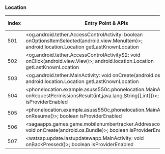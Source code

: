 ### Location
| Index | Entry Point & APIs | Screen shot | Resource id | Label |
| ------------- | ------------- | ------------- |-------------|-------------|
| 501 | <og.android.tether.AccessControlActivity: boolean onOptionsItemSelected(android.view.MenuItem)>; android.location.Location getLastKnownLocation | ![](D:\COSMOS\output\py\Play_win8\Communication\og.android.tether\og.android.tether.AccessControlActivity.png) |  | |
| 502 | <og.android.tether.AccessControlActivity$2: void onClick(android.view.View)>; android.location.Location getLastKnownLocation | ![](D:\COSMOS\output\py\Play_win8\Communication\og.android.tether\og.android.tether.AccessControlActivity.png) |  | |
| 503 | <og.android.tether.MainActivity: void onCreate(android.os.Bundle)>; android.location.Location getLastKnownLocation | ![](D:\COSMOS\output\py\Play_win8\Communication\og.android.tether\og.android.tether.MainActivity.png) |  | |
| 504 | <phonelocation.example.asuss550c.phonelocation.MainActivity: void onRequestPermissionsResult(int,java.lang.String[],int[])>; boolean isProviderEnabled | ![](D:\COSMOS\output\py\Play_win8\Communication\phonelocation.example.asuss550c.phonelocationphone\phonelocation.example.asuss550c.phonelocation.MainActivity.png) |  | |
| 505 | <phonelocation.example.asuss550c.phonelocation.MainActivity: void onResume()>; boolean isProviderEnabled | ![](D:\COSMOS\output\py\Play_win8\Communication\phonelocation.example.asuss550c.phonelocationphone\phonelocation.example.asuss550c.phonelocation.MainActivity.png) |  | |
| 506 | <sagaapps.games.game.mobilenumbertracker.AddresscodeLocation: void onCreate(android.os.Bundle)>; boolean isProviderEnabled | ![](D:\COSMOS\output\py\Play_win8\Communication\sagaapps.games.game.mobilenumbertracker\sagaapps.games.game.mobilenumbertracker.AddresscodeLocation.png) |  | |
| 507 | <watsap.update.lastupdatewapp.MainActivity: void onBackPressed()>; boolean isProviderEnabled | ![](D:\COSMOS\output\py\Play_win8\Communication\watsap.update.lastupdatewapp\watsap.update.lastupdatewapp.MainActivity.png) |  | |
